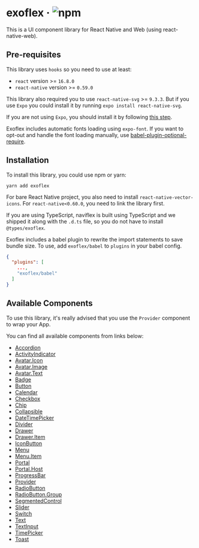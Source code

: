 # exoflex · ![npm](https://img.shields.io/npm/v/exoflex)

This is a UI component library for React Native and Web (using react-native-web).

## Pre-requisites

This library uses `hooks` so you need to use at least:

- `react` version >= `16.8.0`
- `react-native` version >= `0.59.0`

This library also required you to use `react-native-svg` >= `9.3.3`. But if you use `Expo` you could install it by running `expo install react-native-svg`.

If you are not using `Expo`, you should install it by following [this step](https://github.com/react-native-community/react-native-svg/#installation).

Exoflex includes automatic fonts loading using `expo-font`. If you want to opt-out and handle the font loading manually, use [babel-plugin-optional-require](https://github.com/satya164/babel-plugin-optional-require).

## Installation

To install this library, you could use npm or yarn:

```
yarn add exoflex
```

For bare React Native project, you also need to install `react-native-vector-icons`. For `react-native<0.60.0`, you need to link the library first.

If you are using TypeScript, naviflex is built using TypeScript and we shipped it along with the `.d.ts` file, so you do not have to install `@types/exoflex`.

Exoflex includes a babel plugin to rewrite the import statements to save bundle size.
To use, add `exoflex/babel` to `plugins` in your babel config.

```json
{
  "plugins": [
    ...,
    "exoflex/babel"
  ]
}
```

## Available Components

To use this library, it's really advised that you use the `Provider` component to wrap your App.

You can find all available components from links below:

- [Accordion](https://github.com/kodefox/infra/blob/master/packages/exoflex/docs/components/Accordion.md)
- [ActivityIndicator](https://github.com/kodefox/infra/blob/master/packages/exoflex/docs/components/ActivityIndicator.md)
- [Avatar.Icon](https://github.com/kodefox/infra/blob/master/packages/exoflex/docs/components/Avatar.Icon.md)
- [Avatar.Image](https://github.com/kodefox/infra/blob/master/packages/exoflex/docs/components/Avatar.Image.md)
- [Avatar.Text](https://github.com/kodefox/infra/blob/master/packages/exoflex/docs/components/Avatar.Text.md)
- [Badge](https://github.com/kodefox/infra/blob/master/packages/exoflex/docs/components/Badge.md)
- [Button](https://github.com/kodefox/infra/blob/master/packages/exoflex/docs/components/Button.md)
- [Calendar](https://github.com/kodefox/infra/blob/master/packages/exoflex/docs/components/Calendar.md)
- [Checkbox](https://github.com/kodefox/infra/blob/master/packages/exoflex/docs/components/Checkbox.md)
- [Chip](https://github.com/kodefox/infra/blob/master/packages/exoflex/docs/components/Chip.md)
- [Collapsible](https://github.com/kodefox/infra/blob/master/packages/exoflex/docs/components/Collapsible.md)
- [DateTimePicker](https://github.com/kodefox/infra/blob/master/packages/exoflex/docs/components/DateTimePicker.md)
- [Divider](https://github.com/kodefox/infra/blob/master/packages/exoflex/docs/components/Divider.md)
- [Drawer](https://github.com/kodefox/infra/blob/master/packages/exoflex/docs/components/DrawerSection.md)
- [Drawer.Item](https://github.com/kodefox/infra/blob/master/packages/exoflex/docs/components/DrawerItem.md)
- [IconButton](https://github.com/kodefox/infra/blob/master/packages/exoflex/docs/components/IconButton.md)
- [Menu](https://github.com/kodefox/infra/blob/master/packages/exoflex/docs/components/Menu.md)
- [Menu.Item](https://github.com/kodefox/infra/blob/master/packages/exoflex/docs/components/Menu.Item.md)
- [Portal](https://github.com/kodefox/infra/blob/master/packages/exoflex/docs/components/Portal.md)
- [Portal.Host](https://github.com/kodefox/infra/blob/master/packages/exoflex/docs/components/PortalHost.md)
- [ProgressBar](https://github.com/kodefox/infra/blob/master/packages/exoflex/docs/components/ProgressBar.md)
- [Provider](https://github.com/kodefox/infra/blob/master/packages/exoflex/docs/components/Provider.md)
- [RadioButton](https://github.com/kodefox/infra/blob/master/packages/exoflex/docs/components/RadioButton.md)
- [RadioButton.Group](https://github.com/kodefox/infra/blob/master/packages/exoflex/docs/components/RadioButtonGroup.md)
- [SegmentedControl](https://github.com/kodefox/infra/blob/master/packages/exoflex/docs/components/SegmentedControl.md)
- [Slider](https://github.com/kodefox/infra/blob/master/packages/exoflex/docs/components/Slider.md)
- [Switch](https://github.com/kodefox/infra/blob/master/packages/exoflex/docs/components/Switch.md)
- [Text](https://github.com/kodefox/infra/blob/master/packages/exoflex/docs/components/Text.md)
- [TextInput](https://github.com/kodefox/infra/blob/master/packages/exoflex/docs/components/TextInput.md)
- [TimePicker](https://github.com/kodefox/infra/blob/master/packages/exoflex/docs/components/TimePicker.md)
- [Toast](https://github.com/kodefox/infra/blob/master/packages/exoflex/docs/components/Toast.md)
